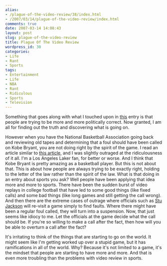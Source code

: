 ```yaml
---
alias:
- /plague-of-the-video-review/38/index.html
- /2007/03/14/plague-of-the-video-review/index.html
comments: true
date: 2007-03-14 14:08:43
layout: post
slug: plague-of-the-video-review
title: Plague Of The Video Review
wordpress_id: 38
categories:
- Life
- Rant
- Sports
tags:
- Entertainment
- Life
- NBA
- Rant
- Ridiculous
- Sports
- Television
---
```


Something that goes along with what I touched upon in [this](http://www.goingthewongway.com/2007/03/09/your-own-b-u-s-i-n-e-s-s/) entry is that people are trying to be more and more politically correct.  Now granted, I am all for finding out the truth and discovering what is going on.  

However when you have the National Basketball Association going back and reviewing old tapes and determining that a foul should have been called on Kobe Bryant, you are not doing right by the spirit of the game.  I read an article similar to [this article](http://sports.yahoo.com/nba/news;_ylt=ApY4gUOXWX0Giri7wiHAYoi8vLYF?slug=ap-nba-lakers-jackson&prov=ap&type=lgns), and I was slightly outraged at the ridiculousness of it all.  I'm a Los Angeles Laker fan, for better or worse.  And I think that Kobe Bryant is pretty amazing as a basketball player.  But this is not about that.  This is about how people are always trying to be exactly right, holding to the letter of the law rather than the spirit of the law.  What is that doing in an entry about sports you ask?  Well people have been applying that idea more and more to sports.  There have been the sudden burst of video replays in college football that have led to some good things (like fixed calls) and some bad things (like long games and still getting the call wrong).  And then there are the extreme cases of outrage where officials such as [Stu Jackson](http://www.nba.com/nba101/stu_jackson.html) will re-visit a game simply to find faults.  Where there might have been a regular foul called, they will turn into a suspension.  Now, that just seems like idiocy to me.  Let the officials at the game decide what the call should be.  If you're so willing to make a call after the fact, then how will you be able to overturn a call after the fact?

It's irritating to think of the things that are starting to go on the world.  It might seem like I'm getting worked up over a stupid game, but it has ramifications in all of the world.  Why?  Because it's not limited to a game, it's the mindset that people are starting to have more and more.  And that is even more troubling than the problems with video review in sports.
